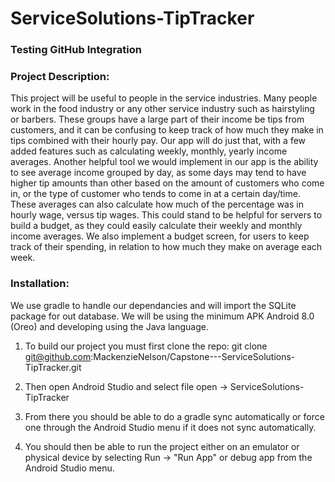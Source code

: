 # ServiceSolutions-TipTracker
### Testing GitHub Integration
### Project Description:
This project will be useful to people in the service industries. Many people work in the food industry or any other service industry such as hairstyling or barbers. These groups have a large part of their income be tips from customers, and it can be confusing to keep track of how much they make in tips combined with their hourly pay. Our app will do just that, with a few added features such as calculating weekly, monthly, yearly income averages. Another helpful tool we would implement in our app is the ability to see average income grouped by day, as some days may tend to have higher tip amounts than other based on the amount of customers who come in, or the type of customer who tends to come in at a certain day/time. These averages can also calculate how much of the percentage was in hourly wage, versus tip wages. This could stand to be helpful for servers to build a budget, as they could easily calculate their weekly and monthly income averages. We also implement a budget screen, for users to keep track of their spending, in relation to how much they make on average each week. 


### Installation:
We use gradle to handle our dependancies and will import the SQLite package for out database. We will be using the minimum APK Android 8.0 (Oreo) and developing using the Java language. 

1. To build our project you must first clone the repo: git clone git@github.com:MackenzieNelson/Capstone---ServiceSolutions-TipTracker.git

2. Then open Android Studio and select file open -> ServiceSolutions-TipTracker

3. From there you should be able to do a gradle sync automatically or force one through the Android Studio menu if it does not sync automatically.

4. You should then be able to run the project either on an emulator or physical device by selecting Run -> "Run App" or debug app from the Android Studio menu.
